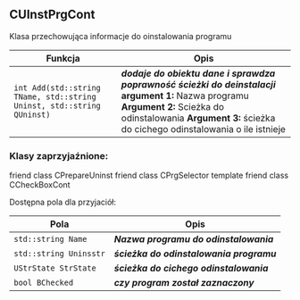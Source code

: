## **CUInstPrgCont**

Klasa przechowująca informacje do oinstalowania programu

| Funkcja                                  | Opis                                     |
| ---------------------------------------- | ---------------------------------------- |
| `int Add(std::string TName, std::string Uninst, std::string QUninst)` | ***dodaje do obiektu dane i sprawdza poprawność ścieżki do deinstalacji*** **argument 1:** Nazwa programu **Argument 2:** Scieżka do odinstalowania **Argument 3:** ścieżka do cichego odinstalowania o ile istnieje |


### Klasy zaprzyjaźnione:

friend class CPrepareUninst
friend class CPrgSelector
template <typename T> friend class CCheckBoxCont

Dostępna pola dla przyjaciół:

| Pola                                     | Opis                                     |
| ---------------------------------------- | ---------------------------------------- |
| `std::string Name`                       | ***Nazwa programu do odinstalowania***   |
| `std::string Uninsstr`                   | ***ścieżka do odinstalowania programu*** |
| `UStrState StrState`                     | ***ścieżka do cichego odinstalowania***  |
| `bool BChecked`                          | ***czy program został zaznaczony***      |